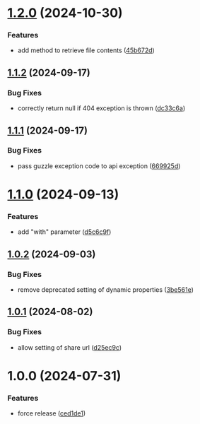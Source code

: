 # [1.2.0](https://github.com/brezelio/api-client-php/compare/v1.1.2...v1.2.0) (2024-10-30)


### Features

* add method to retrieve file contents ([45b672d](https://github.com/brezelio/api-client-php/commit/45b672d3fe66b1e629274951d451a36835126b88))

## [1.1.2](https://github.com/brezelio/api-client-php/compare/v1.1.1...v1.1.2) (2024-09-17)


### Bug Fixes

* correctly return null if 404 exception is thrown ([dc33c6a](https://github.com/brezelio/api-client-php/commit/dc33c6a782b2a0ee490e67b5e188b39716d2faea))

## [1.1.1](https://github.com/brezelio/api-client-php/compare/v1.1.0...v1.1.1) (2024-09-17)


### Bug Fixes

* pass guzzle exception code to api exception ([669925d](https://github.com/brezelio/api-client-php/commit/669925defc56b8bb59dbc55f263cae2f08dab7d3))

# [1.1.0](https://github.com/brezelio/api-client-php/compare/v1.0.2...v1.1.0) (2024-09-13)


### Features

* add "with" parameter ([d5c6c9f](https://github.com/brezelio/api-client-php/commit/d5c6c9f5a50894c69317259e8d94c6e77c0890da))

## [1.0.2](https://github.com/brezelio/api-client-php/compare/v1.0.1...v1.0.2) (2024-09-03)


### Bug Fixes

* remove deprecated setting of dynamic properties ([3be561e](https://github.com/brezelio/api-client-php/commit/3be561e10504adda13867445f6f58f30949df15d))

## [1.0.1](https://github.com/brezelio/api-client-php/compare/v1.0.0...v1.0.1) (2024-08-02)


### Bug Fixes

* allow setting of share url ([d25ec9c](https://github.com/brezelio/api-client-php/commit/d25ec9c9a94a63180666bad2d95d754e63444ed3))

# 1.0.0 (2024-07-31)


### Features

* force release ([ced1de1](https://github.com/brezelio/api-client-php/commit/ced1de1212683013aba055af093597fa9175e8b4))
